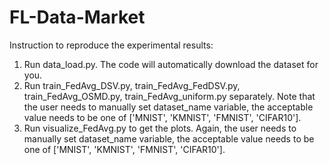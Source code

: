 # FL-Data-Market

Instruction to reproduce the experimental results:
1. Run data_load.py. The code will automatically download the dataset for you.
2. Run train_FedAvg_DSV.py, train_FedAvg_FedDSV.py, train_FedAvg_OSMD.py, train_FedAvg_uniform.py separately. Note that the user needs to manually set dataset_name variable, the acceptable value needs to be one of ['MNIST', 'KMNIST', 'FMNIST', 'CIFAR10'].
3. Run visualize_FedAvg.py to get the plots. Again, the user needs to manually set dataset_name variable, the acceptable value needs to be one of ['MNIST', 'KMNIST', 'FMNIST', 'CIFAR10'].